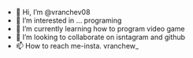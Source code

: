 - 👋 Hi, I’m @vranchev08
- 👀 I’m interested in ... programing
- 🌱 I’m currently learning how to program video game
- 💞️ I’m looking to collaborate on isntagram and github
- 📫 How to reach me-insta. vranchew_

<!---
vranchev08/vranchev08 is a ✨ special ✨ repository because its `README.md` (this file) appears on your GitHub profile.
You can click the Preview link to take a look at your changes.
--->

